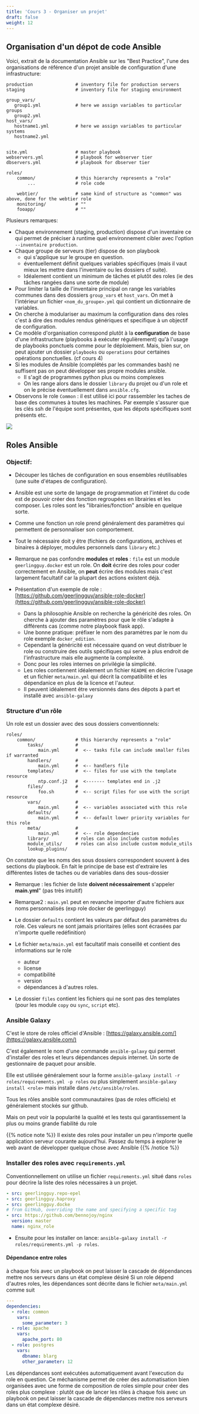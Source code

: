 ```yaml
---
title: 'Cours 3 - Organiser un projet'
draft: false
weight: 12
---
```


## Organisation d'un dépot de code Ansible

Voici, extrait de la documentation Ansible sur les "Best Practice", l'une des organisations de référence d'un projet ansible de configuration d'une infrastructure:

```
production                # inventory file for production servers
staging                   # inventory file for staging environment

group_vars/
   group1.yml             # here we assign variables to particular groups
   group2.yml
host_vars/
   hostname1.yml          # here we assign variables to particular systems
   hostname2.yml


site.yml                  # master playbook
webservers.yml            # playbook for webserver tier
dbservers.yml             # playbook for dbserver tier

roles/
    common/               # this hierarchy represents a "role"
        ...               # role code

    webtier/              # same kind of structure as "common" was above, done for the webtier role
    monitoring/           # ""
    fooapp/               # ""

```

Plusieurs remarques:

- Chaque environnement (staging, production) dispose d'un inventaire ce qui permet de préciser à runtime quel environnement cibler avec l'option `--inventaire production`.
- Chaque groupe de serveurs (tier) dispose de son playbook
  - qui s'applique sur le groupe en question.
  - éventuellement définit quelques variables spécifiques (mais il vaut mieux les mettre dans l'inventaire ou les dossiers cf suite).
  - Idéalement contient un minimum de tâches et plutôt des roles (ie des tâches rangées dans une sorte de module)
- Pour limiter la taille de l'inventaire principal on range les variables communes dans des dossiers `group_vars` et `host_vars`. On met à l'intérieur un fichier `<nom_du_groupe>.yml` qui contient un dictionnaire de variables. 
- On cherche à modulariser au maximum la configuration dans des roles c'est à dire des modules rendus génériques et specifique à un objectif de configuration.
- Ce modèle d'organisation correspond plutôt à la **configuration** de base d'une infrastructure (playbooks à exécuter régulièrement) qu'à l'usage de playbooks ponctuels comme pour le déploiement. Mais, bien sur, on peut ajouter un dossier `playbooks` ou `operations` pour certaines opérations ponctuelles. (cf cours 4)
- Si les modules de Ansible (complétés par les commandes bash) ne suffisent pas on peut développer ses propre modules ansible.
  - Il s'agit de programmes python plus ou moins complexes
  - On les range alors dans le dossier `library` du projet ou d'un role et on le précise éventuellement dans `ansible.cfg`.
- Observons le role `Common` :  il est utilisé ici pour rassembler les taches de base des communes à toutes les machines. Par exemple s'assurer que les clés ssh de l'équipe sont présentes, que les dépots spécifiques sont présents etc. 

![](../../images/devops/ansible2.png)

## Roles Ansible

### Objectif:

- Découper les tâches de configuration en sous ensembles réutilisables (une suite d'étapes de configuration).

- Ansible est une sorte de langage de programmation et l'intéret du code est de pouvoir créer des fonction regroupées en librairies et les composer. Les roles sont les "librairies/fonction" ansible en quelque sorte.

- Comme une fonction un role prend généralement des paramètres qui permettent de personnaliser son comportement.

- Tout le nécessaire doit y être (fichiers de configurations, archives et binaires à déployer, modules personnels dans `library` etc.)

- Remarque ne pas confondre **modules** et **roles** : `file` est un module `geerlingguy.docker` est un role. On **doit** écrire des roles pour coder correctement en Ansible, on **peut** écrire des modules mais c'est largement facultatif car la plupart des actions existent déjà.

- Présentation d'un exemple de role : [https://github.com/geerlingguy/ansible-role-docker](https://github.com/geerlingguy/ansible-role-docker)
    - Dans la philosophie Ansible on recherche la généricité des roles. On cherche à ajouter des paramètres pour que le rôle s'adapte à différents cas (comme notre playbook flask app).
    - Une bonne pratique: préfixer le nom des paramètres par le nom du role exemple `docker_edition`.
    - Cependant la généricité est nécessaire quand on veut distribuer le role ou construire des outils spécifiques qui serve à plus endroit de l'infrastructure mais elle augmente la complexité.
    - Donc pour les roles internes on privilégie la simplicité.
    - Les roles contiennent idéalement un fichier `README` en décrire l'usage et un fichier `meta/main.yml` qui décrit la compatibilité et les dépendanice en plus de la licence et l'auteur.
    - Il peuvent idéalement être versionnés dans des dépots à part et installé avec `ansible-galaxy`


### Structure d'un rôle

Un role est un dossier avec des sous dossiers conventionnels:

```
roles/
    common/               # this hierarchy represents a "role"
        tasks/            #
            main.yml      #  <-- tasks file can include smaller files if warranted
        handlers/         #
            main.yml      #  <-- handlers file
        templates/        #  <-- files for use with the template resource
            ntp.conf.j2   #  <------- templates end in .j2
        files/            #
            foo.sh        #  <-- script files for use with the script resource
        vars/             #
            main.yml      #  <-- variables associated with this role
        defaults/         #
            main.yml      #  <-- default lower priority variables for this role
        meta/             #
            main.yml      #  <-- role dependencies
        library/          # roles can also include custom modules
        module_utils/     # roles can also include custom module_utils
        lookup_plugins/
```

On constate que les noms des sous dossiers correspondent souvent à des sections du playbook. En fait le principe de base est d'extraire les différentes listes de taches ou de variables dans des sous-dossier

- Remarque : les fichier de liste **doivent nécessairement** s'appeler **main.yml**" (pas très intuitif)
- Remarque2 : `main.yml` peut en revanche importer d'autre fichiers aux noms personnalisés (exp role docker de geerlingguy)

- Le dossier `defaults` contient les valeurs par défaut des paramètres du role. Ces valeurs ne sont jamais prioritaires (elles sont écrasées par n'importe quelle redéfinition)
- Le fichier `meta/main.yml` est facultatif mais conseillé et contient des informations sur le role
  - auteur
  - license
  - compatibilité
  - version
  - dépendances à d'autres roles.
- Le dossier `files` contient les fichiers qui ne sont pas des templates (pour les module `copy` ou `sync`, `script` etc).

### Ansible Galaxy

C'est le store de roles officiel d'Ansible : [https://galaxy.ansible.com/](https://galaxy.ansible.com/)

C'est également le nom d'une commande `ansible-galaxy` qui permet d'installer des roles et leurs dépendances depuis internet. Un sorte de gestionnaire de paquet pour ansible.

Elle est utilisée généralement sour la forme `ansible-galaxy install -r roles/requirements.yml -p roles` ou plus simplement `ansible-galaxy install <role>` mais installe dans `/etc/ansible/roles`.

Tous les rôles ansible sont communautaires (pas de roles officiels) et généralement stockés sur github.

Mais on peut voir la popularité la qualité et les tests qui garantissement la plus ou moins grande fiabilité du role

{{% notice note %}}
Il existe des roles pour installer un peu n'importe quelle application serveur courante aujourd'hui. Passez du temps à explorer le web avant de développer quelque chose avec Ansible
{{% /notice %}}

### Installer des roles avec `requirements.yml`

Conventionnellement on utilise un fichier `requirements.yml` situé dans `roles` pour décrire la liste des roles nécessaires à un projet.

```yaml
- src: geerlingguy.repo-epel
- src: geerlingguy.haproxy
- src: geerlingguy.docke
# from GitHub, overriding the name and specifying a specific tag
- src: https://github.com/bennojoy/nginx
  version: master
  name: nginx_role
```

- Ensuite pour les installer on lance: `ansible-galaxy install -r roles/requirements.yml -p roles`.


#### Dépendance entre roles

 à chaque fois avec un playbook on peut laisser la cascade de dépendances mettre nos serveurs dans un état complexe désiré
Si un role dépend d'autres roles, les dépendances sont décrite dans le fichier `meta/main.yml` comme suit

```yaml
---
dependencies:
  - role: common
    vars:
      some_parameter: 3
  - role: apache
    vars:
      apache_port: 80
  - role: postgres
    vars:
      dbname: blarg
      other_parameter: 12
``` 

Les dépendances sont exécutées automatiquement avant l'execution du role en question. Ce méchanisme permet de créer des automatisation bien organisées avec une forme de composition de roles simple pour créer des roles plus complexe : plutôt que de lancer les rôles à chaque fois avec un playbook on peut laisser la cascade de dépendances mettre nos serveurs dans un état complexe désiré.


<!-- 
### Tester un role en TDD avec Molécule

TODO -->